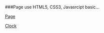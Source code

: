 ###Page use HTML5, CSS3, Javasrcipt basic...

[Page]

[Clock]



[Page]: https://ankhanh56.github.io
[Clock]:https://ankhanh56.github.io/time.html
